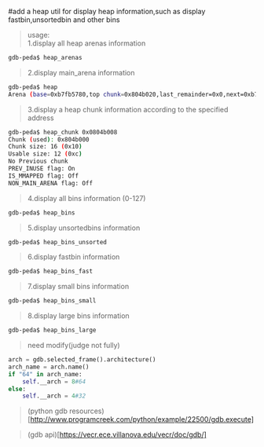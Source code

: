 #add a heap util for display heap information,such as display fastbin,unsortedbin and other bins

>usage:    
>1.display all heap arenas information

```bash
gdb-peda$ heap_arenas
```

>2.display main_arena information

```bash
gdb-peda$ heap
Arena (base=0xb7fb5780,top chunk=0x804b020,last_remainder=0x0,next=0xb7fb5780,next_free=0x0,system_mem=0x21000)
```

>3.display a heap chunk information according to the specified address

```bash
gdb-peda$ heap_chunk 0x0804b008
Chunk (used): 0x804b000
Chunk size: 16 (0x10)
Usable size: 12 (0xc)
No Previous chunk
PREV_INUSE flag: On
IS_MMAPPED flag: Off
NON_MAIN_ARENA flag: Off
```

>4.display all bins information (0-127)

```bash
gdb-peda$ heap_bins
```

>5.display unsortedbins information

```bash
gdb-peda$ heap_bins_unsorted
```

>6.display fastbin information

```bash
gdb-peda$ heap_bins_fast
```

>7.display small bins information

```bash
gdb-peda$ heap_bins_small
```

>8.display large bins information

```bash
gdb-peda$ heap_bins_large
```

>need modify(judge not fully)

```python
arch = gdb.selected_frame().architecture()
arch_name = arch.name()
if "64" in arch_name:
    self.__arch = 8#64
else:
    self.__arch = 4#32
```

>(python gdb resources)[http://www.programcreek.com/python/example/22500/gdb.execute]
    
>(gdb api)[https://vecr.ece.villanova.edu/vecr/doc/gdb/]

